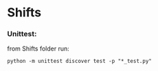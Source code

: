 # Shifts

### Unittest:
from Shifts folder run: <br>
    
    python -m unittest discover test -p "*_test.py" 
    